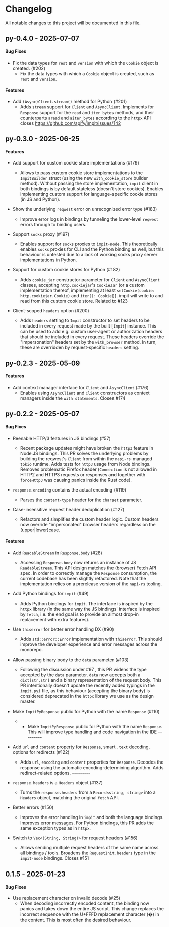 # Changelog

All notable changes to this project will be documented in this file.


## py-0.4.0 - 2025-07-07

#### Bug Fixes

- Fix the data types for `rest` and `version` with which the `Cookie` object is created. (#202)
  - Fix the data types with which a `Cookie` object is created, such as `rest` and `version`.


#### Features

- Add `(Async)Client.stream()` method for Python (#201)
  - Adds `stream` support for `Client` and `AsyncClient`. Implements for `Response` support for the `read` and `iter_bytes` methods, and their counterparts `aread` and `aiter_bytes` according to the `httpx` API  closes https://github.com/apify/impit/issues/142



## py-0.3.0 - 2025-06-25

#### Features

- Add support for custom cookie store implementations (#179)
  - Allows to pass custom cookie store implementations to the `ImpitBuilder` struct (using the new `with_cookie_store` builder method). Without passing the store implementation, `impit` client in both bindings is by default stateless (doesn't store cookies).  Enables implementing custom support for language-specific cookie stores (in JS and Python).


- Show the underlying `reqwest` error on unrecognized error type (#183)
  - Improve error logs in bindings by tunneling the lower-level `reqwest` errors through to binding users.


- Support `socks` proxy (#197)
  - Enables support for `socks` proxies to `impit-node`. This theoretically enables `socks` proxies for CLI and the Python binding as well, but this behaviour is untested due to a lack of working socks proxy server implementations in Python.


- Support for custom cookie stores for Python (#182)
  - Adds `cookie_jar` constructor parameter for `Client` and `AsyncClient` classes, accepting `http.cookiejar`'s `CookieJar` (or a custom implementation thereof, implementing at least `setCookie(cookie: http.cookiejar.Cookie)` and `iter(): Cookie[]`.  impit will write to and read from this custom cookie store.  Related to #123


- Client-scoped `headers` option (#200)
  - Adds `headers` setting to `Impit` constructor to set headers to be included in every request made by the built [`Impit`] instance.  This can be used to add e.g. custom user-agent or authorization headers that should be included in every request. These headers override the "impersonation" headers set by the `with_browser` method. In turn, these are overridden by request-specific `headers` setting.



## py-0.2.3 - 2025-05-09

#### Features

- Add context manager interface for `Client` and `AsyncClient` (#176)
  - Enables using `AsyncClient` and `Client` constructors as context managers inside the `with statements`. Closes #174



## py-0.2.2 - 2025-05-07

#### Bug Fixes

- Reenable HTTP/3 features in JS bindings (#57)
  - Recent package updates might have broken the `http3` feature in Node.JS bindings. This PR solves the underlying problems by building the reqwest's `Client` from within the `napi-rs`-managed `tokio` runtime.  Adds tests for `http3` usage from Node bindings.  Removes problematic Firefox header (`Connection` is not allowed in HTTP2 and HTTP3 requests or responses and together with `forceHttp3` was causing panics inside the Rust code).


- `response.encoding` contains the actual encoding (#119)
  - Parses the `content-type` header for the `charset` parameter.


- Case-insensitive request header deduplication (#127)
  - Refactors and simplifies the custom header logic. Custom headers now override "impersonated" browser headers regardless on the (upper|lower)case.


#### Features

- Add `ReadableStream` in `Response.body` (#28)
  - Accessing `Response.body` now returns an instance of JS `ReadableStream`. This API design matches the (browser) Fetch API spec. In order to correctly manage the `Response` consumption, the current codebase has been slightly refactored.  Note that the implementation relies on a prerelease version of the `napi-rs` tooling.


- Add Python bindings for `impit` (#49)
  - Adds Python bindings for `impit`. The interface is inspired by the `httpx` library (in the same way the JS bindings' interface is inspired by `fetch`, i.e. the end goal is to provide an almost drop-in replacement with extra features).


- Use `thiserror` for better error handling DX (#90)
  - Adds `std::error::Error` implementation with `thiserror`. This should improve the developer experience and error messages across the monorepo.


- Allow passing binary body to the `data` parameter (#103)
  - Following the discussion under #97 , this PR widens the type accepted by the `data` parameter.  `data` now accepts both a `dict[str,str]` and a binary representation of the request body. This PR intentionally doesn't update the recently added typings in the `impit.pyi` file, as this behaviour (accepting the binary body) is considered deprecated in the `httpx` library we use as the design master.


- Make `ImpitPyResponse` public for Python with the name `Response` (#110)
  - - Make `ImpitPyResponse` public for Python with the name `Response`. This will improve type handling and code navigation in the IDE  ---------


- Add `url` and `content` property for `Response`, smart `.text` decoding, options for redirects  (#122)
  - Adds `url`, `encoding` and `content` properties for `Response`. Decodes the response using the automatic encoding-determining algorithm. Adds redirect-related options.  ---------


- `response.headers` is a `Headers` object (#137)
  - Turns the `response.headers` from a `Record<string, string>` into a `Headers` object, matching the original `fetch` API.


- Better errors (#150)
  - Improves the error handling in `impit` and both the language bindings. Improves error messages.  For Python bindings, this PR adds the same exception types as in `httpx`.


- Switch to `Vec<(String, String)>` for request headers (#156)
  - Allows sending multiple request headers of the same name across all bindings / tools.  Broadens the `RequestInit.headers` type in the `impit-node` bindings. Closes #151



## 0.1.5 - 2025-01-23

#### Bug Fixes

- Use replacement character on invalid decode (#25)
  - When decoding incorrectly encoded content, the binding now panics and takes down the entire JS script. This change replaces the incorrect sequence with the U+FFFD replacement character (�) in the content. This is most often the desired behaviour.



<!-- generated by git-cliff -->

